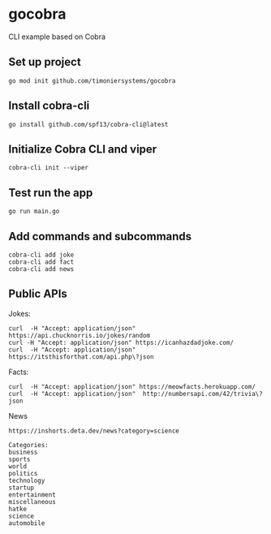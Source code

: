 # gocobra
CLI example based on Cobra

## Set up project

`go mod init github.com/timoniersystems/gocobra`

## Install cobra-cli

`go install github.com/spf13/cobra-cli@latest`

## Initialize Cobra CLI and viper

`cobra-cli init --viper`

## Test run the app

`go run main.go`

## Add commands and subcommands

```
cobra-cli add joke
cobra-cli add fact
cobra-cli add news
```

## Public APIs

Jokes:
```
curl  -H "Accept: application/json" https://api.chucknorris.io/jokes/random
curl -H "Accept: application/json" https://icanhazdadjoke.com/
curl  -H "Accept: application/json" https://itsthisforthat.com/api.php\?json
```

Facts:
```
curl  -H "Accept: application/json" https://meowfacts.herokuapp.com/  
curl  -H "Accept: application/json"  http://numbersapi.com/42/trivia\?json
```

News
```
https://inshorts.deta.dev/news?category=science

Categories:
business
sports
world
politics
technology
startup
entertainment
miscellaneous
hatke
science
automobile
```
